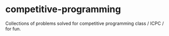 # competitive-programming
Collections of problems solved for competitive programming class / ICPC / for fun.
